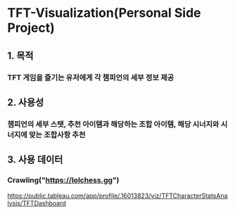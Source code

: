 # TFT-Visualization(Personal Side Project)

## 1. 목적 
###  TFT 게임을 즐기는 유저에게 각 챔피언의 세부 정보 제공
## 2. 사용성 
###  챔피언의 세부 스탯, 추천 아이템과 해당하는 조합 아이템, 해당 시너지와 시너지에 맞는 조합사항 추천
## 3. 사용 데이터
###  Crawling("https://lolchess.gg")

https://public.tableau.com/app/profile/.16013823/viz/TFTCharacterStatsAnalysis/TFTDashboard
